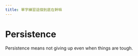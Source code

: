 ```yaml
---
title: 單字練習這個到底在幹嘛
---
```


# Persistence

Persistence means not giving up even when things are tough.
